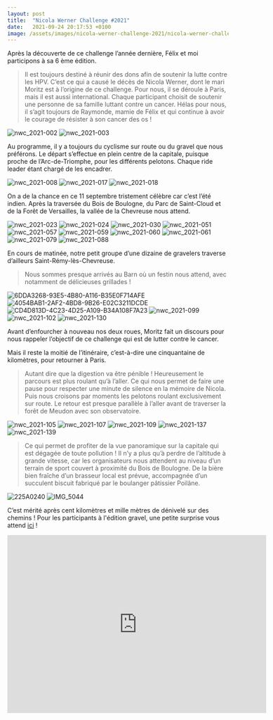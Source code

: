 ```yaml
---
layout: post
title:  "Nicola Werner Challenge #2021"
date:   2021-09-24 20:17:53 +0100
image: /assets/images/nicola-werner-challenge-2021/nicola-werner-challenge-2021_13940.jpg
---
```

Après la découverte de ce challenge l’année dernière, Félix et moi participons à sa 6 ème édition.
> Il est toujours destiné à réunir des dons afin de soutenir la lutte contre les HPV.
C’est ce qui a causé le décès de Nicola Werner, dont le mari Moritz est à l’origine de ce challenge.
Pour nous, il se déroule à Paris, mais il est aussi international.
> Chaque participant choisit de soutenir une personne de sa famille luttant contre un cancer.
Hélas pour nous, il s’agit toujours de Raymonde, mamie de Félix et qui continue à avoir le courage de résister à son cancer des os !

<div class="gallery-box">
  <div class="gallery">
<img src="/assets/images/nicola-werner-challenge-2021/nicola-werner-challenge-2021_13940.jpg" title="Sa lutte contre le cancer des os !" alt="nwc_2021-002" >
<img src="/assets/images/nicola-werner-challenge-2021/nicola-werner-challenge-2021_13941.jpg" title="Vérification avant le départ " alt="nwc_2021-003" >
</div>
</div>

Au programme, il y a toujours du cyclisme sur route ou du gravel que nous préférons.
Le départ s’effectue en plein centre de la capitale, puisque proche de l’Arc-de-Triomphe, pour les différents pelotons.
Chaque ride leader étant chargé de les encadrer.

<div class="gallery-box">
  <div class="gallery">
<img src="/assets/images/nicola-werner-challenge-2021/nicola-werner-challenge-2021_13942.jpg" title="Traversée de la Seine" alt="nwc_2021-008" >
<img src="/assets/images/nicola-werner-challenge-2021/nicola-werner-challenge-2021_13943.jpg" title="" alt="nwc_2021-017" >
<img src="/assets/images/nicola-werner-challenge-2021/nicola-werner-challenge-2021_13944.jpg" title="Parc de Saint-Cloud" alt="nwc_2021-018" >
</div>
</div>

On a de la chance en ce 11 septembre tristement célèbre car c’est l’été indien.
Après la traversée du Bois de Boulogne, du Parc de Saint-Cloud et de la Forêt de Versailles, la vallée de la Chevreuse nous attend.

<div class="gallery-box">
  <div class="gallery">
<img src="/assets/images/nicola-werner-challenge-2021/nicola-werner-challenge-2021_13945.jpg" title="Pause ravito" alt="nwc_2021-023" >
<img src="/assets/images/nicola-werner-challenge-2021/nicola-werner-challenge-2021_13946.jpg" title="" alt="nwc_2021-024" >
<img src="/assets/images/nicola-werner-challenge-2021/nicola-werner-challenge-2021_13947.jpg" title="Notre groupe" alt="nwc_2021-030" >
<img src="/assets/images/nicola-werner-challenge-2021/nicola-werner-challenge-2021_13948.jpg" title="Du vrai gravel !" alt="nwc_2021-051" >
<img src="/assets/images/nicola-werner-challenge-2021/nicola-werner-challenge-2021_13949.jpg" title="" alt="nwc_2021-057" >
<img src="/assets/images/nicola-werner-challenge-2021/nicola-werner-challenge-2021_13950.jpg" title="" alt="nwc_2021-059" >
<img src="/assets/images/nicola-werner-challenge-2021/nicola-werner-challenge-2021_13951.jpg" title="En plein champ" alt="nwc_2021-060" >
<img src="/assets/images/nicola-werner-challenge-2021/nicola-werner-challenge-2021_13952.jpg" title="En couple" alt="nwc_2021-061" >
<img src="/assets/images/nicola-werner-challenge-2021/nicola-werner-challenge-2021_13953.jpg" title="" alt="nwc_2021-079" >
<img src="/assets/images/nicola-werner-challenge-2021/nicola-werner-challenge-2021_13954.jpg" title="Un peu plus technique !" alt="nwc_2021-088" >
</div>
</div>

En cours de matinée, notre petit groupe d’une dizaine de gravelers traverse d’ailleurs Saint-Rémy-lès-Chevreuse.
> Nous sommes presque arrivés au Barn où un festin nous attend, avec notamment de délicieuses grillades !

<div class="gallery-box">
  <div class="gallery">
<img src="/assets/images/nicola-werner-challenge-2021/nicola-werner-challenge-2021_13955.jpg" title="" alt="6DDA3268-93E5-4B80-A116-B35E0F714AFE" >
<img src="/assets/images/nicola-werner-challenge-2021/nicola-werner-challenge-2021_13956.jpg" title="Tous les pelotons " alt="4054BAB1-2AF2-4BD8-9B26-E02C3211DCDE" >
<img src="/assets/images/nicola-werner-challenge-2021/nicola-werner-challenge-2021_13957.jpg" title="&#x1f60b;" alt="CD4D813D-4C23-4D25-A109-B34A108F7A23" >
<img src="/assets/images/nicola-werner-challenge-2021/nicola-werner-challenge-2021_13958.jpg" title="le Barn" alt="nwc_2021-099" >
<img src="/assets/images/nicola-werner-challenge-2021/nicola-werner-challenge-2021_13959.jpg" title="" alt="nwc_2021-102" >
<img src="/assets/images/nicola-werner-challenge-2021/nicola-werner-challenge-2021_13960.jpg" title="Un vrai gueuleton !" alt="nwc_2021-130" >
</div>
</div>

Avant d’enfourcher à nouveau nos deux roues, Moritz fait un discours pour nous rappeler l’objectif de ce challenge qui est de lutter contre le cancer.

Mais il reste la moitié de l’itinéraire, c’est-à-dire une cinquantaine de kilomètres, pour retourner à Paris.
> Autant dire que la digestion va être pénible !
Heureusement le parcours est plus roulant qu’à l’aller.
Ce qui nous permet de faire une pause pour respecter une minute de silence en la mémoire de Nicola.
Puis nous croisons par moments les pelotons roulant exclusivement sur route.
Le retour est presque parallèle à l’aller avant de traverser la forêt de Meudon avec son observatoire.

<div class="gallery-box">
  <div class="gallery">
<img src="/assets/images/nicola-werner-challenge-2021/nicola-werner-challenge-2021_13961.jpg" title="Embouteillage !" alt="nwc_2021-105" >
<img src="/assets/images/nicola-werner-challenge-2021/nicola-werner-challenge-2021_13962.jpg" title="Twomoulins en gravel" alt="nwc_2021-107" >
<img src="/assets/images/nicola-werner-challenge-2021/nicola-werner-challenge-2021_13963.jpg" title="Parc Saint-Cloud" alt="nwc_2021-109" >
<img src="/assets/images/nicola-werner-challenge-2021/nicola-werner-challenge-2021_13964.jpg" title="" alt="nwc_2021-137" >
<img src="/assets/images/nicola-werner-challenge-2021/nicola-werner-challenge-2021_13965.jpg" title="Un moulin peut en cacher un autre …." alt="nwc_2021-139" >
</div>
</div>

> Ce qui permet de profiter de la vue panoramique sur la capitale qui est dégagée de toute pollution !
Il n’y a plus qu’à perdre de l’altitude à grande vitesse, car les organisateurs nous attendent au niveau d’un terrain de sport couvert à proximité du Bois de Boulogne.
De la bière bien fraîche d’un brasseur local est prévue, accompagnée d’un succulent biscuit fabriqué par le boulanger pâtissier Poilâne.

<div class="gallery-box">
  <div class="gallery">
<img src="/assets/images/nicola-werner-challenge-2021/nicola-werner-challenge-2021_13967.jpg" title="Terminus" alt="225A0240" >
<img src="/assets/images/nicola-werner-challenge-2021/nicola-werner-challenge-2021_13968.jpg" title="A consommer avec modération !" alt="IMG_5044" >
</div>
</div>

C’est mérité après cent kilomètres et mille mètres de dénivelé sur des chemins !
Pour les participants à l'édition gravel, une petite surprise vous attend <a href="https://adobe.ly/3o6e6Ti">ici</a> !

<center><iframe src="https://www.strava.com/activities/5946397435/embed/c10d14c6d9f012dfaa288c4bf3a5848ddb0c965e" width="590" height="405" frameborder="0" scrolling="no"></iframe></center>
